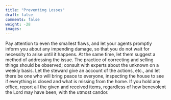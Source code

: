 ```yaml
---
title: "Preventing Losses"
draft: false
comments: false
weight: -28
images:
---
```


Pay attention to even the smallest flaws, and let your agents promptly inform you about any impending damage, so that you do not wait for necessity to arise until it happens. At the same time, let them suggest a method of addressing the issue. The practice of correcting and selling things should be observed; consult with experts about the unknown on a weekly basis. Let the steward give an account of the actions, etc., and let there be one who will bring peace to everyone, inspecting the house to see if everything is closed and what is missing from the home. If you hold any office, report all the given and received items, regardless of how benevolent the Lord may have been, with the utmost candor.